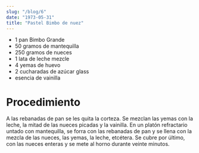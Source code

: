 ```yaml
---
slug: "/blog/6"
date: "1973-05-31"
title: "Pastel Bimbo de nuez"
---
```


- 1 pan Bimbo Grande 
- 50 gramos de mantequilla 
- 250 gramos de nueces 
- 1 lata de leche mezcle 
- 4 yemas de huevo 
- 2 cucharadas de azúcar glass 
- esencia de vainilla 

# Procedimiento 

A las rebanadas de pan se les quita la corteza. Se mezclan las yemas con la leche, la mitad de las nueces picadas y la vainilla. En un platón refractario untado con mantequilla, se forra con las rebanadas de pan y se llena con la mezcla de las nueces, las yemas, la leche, etcétera. Se cubre por último, con las nueces enteras y se mete al horno durante veinte minutos.